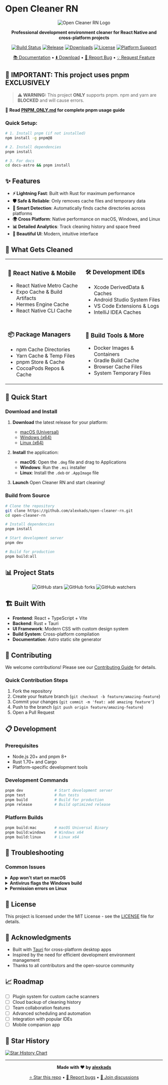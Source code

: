 # Open Cleaner RN

<div align="center">

![Open Cleaner RN Logo](https://via.placeholder.com/128x128/0ea5e9/ffffff?text=OCR)

**Professional development environment cleaner for React Native and cross-platform projects**

[![Build Status](https://github.com/alexkads/open-cleaner-rn/workflows/Build%20Documentation%20and%20Release/badge.svg)](https://github.com/alexkads/open-cleaner-rn/actions)
[![Release](https://img.shields.io/github/v/release/alexkads/open-cleaner-rn?color=blue)](https://github.com/alexkads/open-cleaner-rn/releases)
[![Downloads](https://img.shields.io/github/downloads/alexkads/open-cleaner-rn/total?color=green)](https://github.com/alexkads/open-cleaner-rn/releases)
[![License](https://img.shields.io/github/license/alexkads/open-cleaner-rn?color=purple)](https://github.com/alexkads/open-cleaner-rn/blob/main/LICENSE)
[![Platform Support](https://img.shields.io/badge/platform-macOS%20%7C%20Windows%20%7C%20Linux-lightgrey)](https://github.com/alexkads/open-cleaner-rn/releases)

[📚 Documentation](https://alexkads.github.io/open-cleaner-rn/) • [⬇️ Download](https://github.com/alexkads/open-cleaner-rn/releases) • [🐛 Report Bug](https://github.com/alexkads/open-cleaner-rn/issues) • [💡 Request Feature](https://github.com/alexkads/open-cleaner-rn/issues)

</div>

## 🚨 **IMPORTANT: This project uses pnpm EXCLUSIVELY**

> **⚠️ WARNING:** This project **ONLY** supports pnpm. npm and yarn are **BLOCKED** and will cause errors.

📖 **Read [PNPM_ONLY.md](./PNPM_ONLY.md) for complete pnpm usage guide**

### **Quick Setup:**
```bash
# 1. Install pnpm (if not installed)
npm install -g pnpm@8

# 2. Install dependencies
pnpm install

# 3. For docs
cd docs-astro && pnpm install
```

## ✨ Features

- **⚡ Lightning Fast**: Built with Rust for maximum performance
- **🛡️ Safe & Reliable**: Only removes cache files and temporary data
- **🎯 Smart Detection**: Automatically finds cache directories across platforms
- **🌍 Cross Platform**: Native performance on macOS, Windows, and Linux
- **📊 Detailed Analytics**: Track cleaning history and space freed
- **🎨 Beautiful UI**: Modern, intuitive interface

## 🧹 What Gets Cleaned

<table>
<tr>
<td>

### 📱 **React Native & Mobile**
- React Native Metro Cache
- Expo Cache & Build Artifacts  
- Hermes Engine Cache
- React Native CLI Cache

</td>
<td>

### 🛠️ **Development IDEs**
- Xcode DerivedData & Caches
- Android Studio System Files
- VS Code Extensions & Logs
- IntelliJ IDEA Caches

</td>
</tr>
<tr>
<td>

### 📦 **Package Managers**
- npm Cache Directories
- Yarn Cache & Temp Files
- pnpm Store & Cache
- CocoaPods Repos & Cache

</td>
<td>

### 🐳 **Build Tools & More**
- Docker Images & Containers
- Gradle Build Cache
- Browser Cache Files
- System Temporary Files

</td>
</tr>
</table>

## 🚀 Quick Start

### Download and Install

1. **Download** the latest release for your platform:
   - [macOS (Universal)](https://github.com/alexkads/open-cleaner-rn/releases/latest)
   - [Windows (x64)](https://github.com/alexkads/open-cleaner-rn/releases/latest)
   - [Linux (x64)](https://github.com/alexkads/open-cleaner-rn/releases/latest)

2. **Install** the application:
   - **macOS**: Open the `.dmg` file and drag to Applications
   - **Windows**: Run the `.msi` installer
   - **Linux**: Install the `.deb` or `.AppImage` file

3. **Launch** Open Cleaner RN and start cleaning!

### Build from Source

```bash
# Clone the repository
git clone https://github.com/alexkads/open-cleaner-rn.git
cd open-cleaner-rn

# Install dependencies
pnpm install

# Start development server
pnpm dev

# Build for production
pnpm build:all
```

## 📊 Project Stats

<div align="center">

![GitHub stars](https://img.shields.io/github/stars/alexkads/open-cleaner-rn?style=social)
![GitHub forks](https://img.shields.io/github/forks/alexkads/open-cleaner-rn?style=social)
![GitHub watchers](https://img.shields.io/github/watchers/alexkads/open-cleaner-rn?style=social)

</div>

## 🏗️ Built With

- **Frontend**: React + TypeScript + Vite
- **Backend**: Rust + Tauri
- **UI Framework**: Modern CSS with custom design system
- **Build System**: Cross-platform compilation
- **Documentation**: Astro static site generator

## 🤝 Contributing

We welcome contributions! Please see our [Contributing Guide](CONTRIBUTING.md) for details.

### Quick Contribution Steps

1. Fork the repository
2. Create your feature branch (`git checkout -b feature/amazing-feature`)
3. Commit your changes (`git commit -m 'feat: add amazing feature'`)
4. Push to the branch (`git push origin feature/amazing-feature`)
5. Open a Pull Request

## 📋 Development

### Prerequisites

- Node.js 20+ and pnpm 8+
- Rust 1.70+ and Cargo
- Platform-specific development tools

### Development Commands

```bash
pnpm dev              # Start development server
pnpm test             # Run tests
pnpm build            # Build for production
pnpm release          # Build optimized release
```

### Platform Builds

```bash
pnpm build:mac        # macOS Universal Binary
pnpm build:windows    # Windows x64
pnpm build:linux      # Linux x64
```

## 🐛 Troubleshooting

### Common Issues

<details>
<summary><strong>App won't start on macOS</strong></summary>

If you see "App can't be opened because it is from an unidentified developer":
1. Right-click the app and select "Open"
2. Click "Open" in the dialog
3. Or run: `sudo spctl --master-disable` (temporarily disable Gatekeeper)

</details>

<details>
<summary><strong>Antivirus flags the Windows build</strong></summary>

Some antivirus software may flag the app as suspicious:
1. This is a false positive due to the app's system access requirements
2. Add an exception for the installation directory
3. Download from official GitHub releases only

</details>

<details>
<summary><strong>Permission errors on Linux</strong></summary>

If you encounter permission errors:
1. Make sure the AppImage is executable: `chmod +x Open-Cleaner-RN.AppImage`
2. For system cache cleaning, run with appropriate permissions
3. Check that required dependencies are installed

</details>

## 📄 License

This project is licensed under the MIT License - see the [LICENSE](LICENSE) file for details.

## 🙏 Acknowledgments

- Built with [Tauri](https://tauri.app/) for cross-platform desktop apps
- Inspired by the need for efficient development environment management
- Thanks to all contributors and the open-source community

## 📈 Roadmap

- [ ] Plugin system for custom cache scanners
- [ ] Cloud backup of cleaning history
- [ ] Team collaboration features
- [ ] Advanced scheduling and automation
- [ ] Integration with popular IDEs
- [ ] Mobile companion app

## 🌟 Star History

[![Star History Chart](https://api.star-history.com/svg?repos=alexkads/open-cleaner-rn&type=Date)](https://star-history.com/#alexkads/open-cleaner-rn&Date)

---

<div align="center">

**Made with ❤️ by [alexkads](https://github.com/alexkads)**

[⭐ Star this repo](https://github.com/alexkads/open-cleaner-rn) • [🐛 Report bugs](https://github.com/alexkads/open-cleaner-rn/issues) • [💬 Join discussions](https://github.com/alexkads/open-cleaner-rn/discussions)

</div>